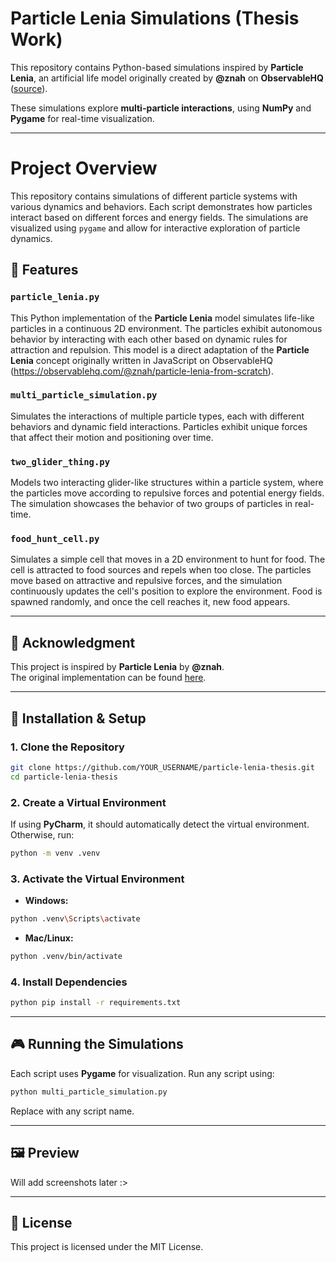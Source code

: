 ﻿# Particle Lenia Simulations (Thesis Work)

This repository contains Python-based simulations inspired by **Particle Lenia**, an artificial life model originally created by **@znah** on **ObservableHQ** ([source](https://observablehq.com/@znah/particle-lenia-from-scratch)).  

These simulations explore **multi-particle interactions**, using **NumPy** and **Pygame** for real-time visualization.

---

# Project Overview

This repository contains simulations of different particle systems with various dynamics and behaviors. Each script demonstrates how particles interact based on different forces and energy fields. The simulations are visualized using `pygame` and allow for interactive exploration of particle dynamics.

## 📌 Features

### **`particle_lenia.py`**
This Python implementation of the **Particle Lenia** model simulates life-like particles in a continuous 2D environment. The particles exhibit autonomous behavior by interacting with each other based on dynamic rules for attraction and repulsion. This model is a direct adaptation of the **Particle Lenia** concept originally written in JavaScript on ObservableHQ (https://observablehq.com/@znah/particle-lenia-from-scratch). 

### **`multi_particle_simulation.py`**
Simulates the interactions of multiple particle types, each with different behaviors and dynamic field interactions. Particles exhibit unique forces that affect their motion and positioning over time.

### **`two_glider_thing.py`**
Models two interacting glider-like structures within a particle system, where the particles move according to repulsive forces and potential energy fields. The simulation showcases the behavior of two groups of particles in real-time.

### **`food_hunt_cell.py`**
Simulates a simple cell that moves in a 2D environment to hunt for food. The cell is attracted to food sources and repels when too close. The particles move based on attractive and repulsive forces, and the simulation continuously updates the cell's position to explore the environment. Food is spawned randomly, and once the cell reaches it, new food appears.

---

## 🔬 Acknowledgment
This project is inspired by **Particle Lenia** by **@znah**.  
The original implementation can be found [here](https://observablehq.com/@znah/particle-lenia-from-scratch).

---

## 🚀 Installation & Setup
### **1. Clone the Repository**
```sh
git clone https://github.com/YOUR_USERNAME/particle-lenia-thesis.git
cd particle-lenia-thesis
```

### **2. Create a Virtual Environment**
If using **PyCharm**, it should automatically detect the virtual environment. Otherwise, run:
```sh
python -m venv .venv
```

### **3. Activate the Virtual Environment**
- **Windows:**
```sh
python .venv\Scripts\activate
```
- **Mac/Linux:**
```sh
python .venv/bin/activate
```

### **4. Install Dependencies**
```sh
python pip install -r requirements.txt
```

---

## 🎮 Running the Simulations
Each script uses **Pygame** for visualization. Run any script using:

```sh
python multi_particle_simulation.py
```
Replace with any script name.

---

## 🖼️ Preview

Will add screenshots later :>

---

## 📜 License

This project is licensed under the MIT License.